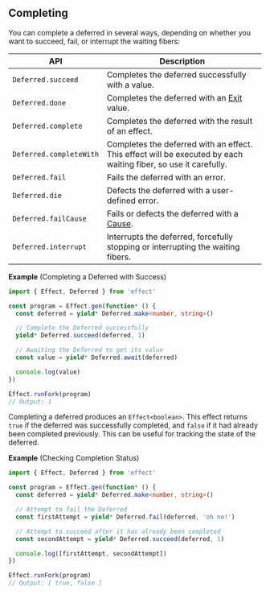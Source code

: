 ## Completing

You can complete a deferred in several ways, depending on whether you want to succeed, fail, or interrupt the waiting fibers:

| API                     | Description                                                                                                     |
| ----------------------- | --------------------------------------------------------------------------------------------------------------- |
| `Deferred.succeed`      | Completes the deferred successfully with a value.                                                               |
| `Deferred.done`         | Completes the deferred with an [Exit](/docs/data-types/exit/) value.                                            |
| `Deferred.complete`     | Completes the deferred with the result of an effect.                                                            |
| `Deferred.completeWith` | Completes the deferred with an effect. This effect will be executed by each waiting fiber, so use it carefully. |
| `Deferred.fail`         | Fails the deferred with an error.                                                                               |
| `Deferred.die`          | Defects the deferred with a user-defined error.                                                                 |
| `Deferred.failCause`    | Fails or defects the deferred with a [Cause](/docs/data-types/cause/).                                          |
| `Deferred.interrupt`    | Interrupts the deferred, forcefully stopping or interrupting the waiting fibers.                                |

**Example** (Completing a Deferred with Success)

```ts twoslash
import { Effect, Deferred } from 'effect'

const program = Effect.gen(function* () {
  const deferred = yield* Deferred.make<number, string>()

  // Complete the Deferred successfully
  yield* Deferred.succeed(deferred, 1)

  // Awaiting the Deferred to get its value
  const value = yield* Deferred.await(deferred)

  console.log(value)
})

Effect.runFork(program)
// Output: 1
```

Completing a deferred produces an `Effect<boolean>`. This effect returns `true` if the deferred was successfully completed, and `false` if it had already been completed previously. This can be useful for tracking the state of the deferred.

**Example** (Checking Completion Status)

```ts twoslash
import { Effect, Deferred } from 'effect'

const program = Effect.gen(function* () {
  const deferred = yield* Deferred.make<number, string>()

  // Attempt to fail the Deferred
  const firstAttempt = yield* Deferred.fail(deferred, 'oh no!')

  // Attempt to succeed after it has already been completed
  const secondAttempt = yield* Deferred.succeed(deferred, 1)

  console.log([firstAttempt, secondAttempt])
})

Effect.runFork(program)
// Output: [ true, false ]
```
